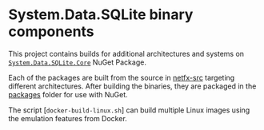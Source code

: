 # System.Data.SQLite binary components

This project contains builds for additional architectures and systems on [`System.Data.SQLite.Core`](https://www.nuget.org/packages/System.Data.SQLite.Core/1.0.115.5) NuGet Package.

Each of the packages are built from the source in [netfx-src](./netfx-src/) targeting different architectures. After building the binaries, they are packaged in the [packages](./packages/) folder for use with NuGet.

The script [`docker-build-linux.sh`] can build multiple Linux images using the emulation features from Docker.

